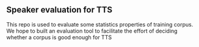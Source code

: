 ## Speaker evaluation for TTS
This repo is used to evaluate some statistics properties of training corpus. We hope to built an evaluation tool to facilitate the effort of deciding whether a corpus is good enough for TTS
